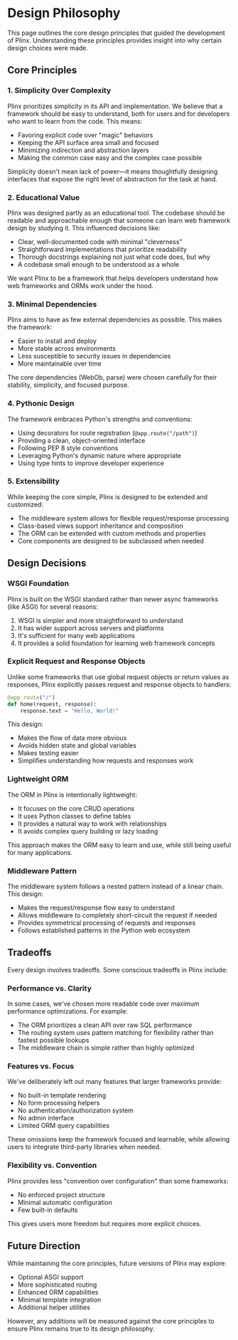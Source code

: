 # Design Philosophy

This page outlines the core design principles that guided the development of Plinx. Understanding these principles provides insight into why certain design choices were made.

## Core Principles

### 1. Simplicity Over Complexity

Plinx prioritizes simplicity in its API and implementation. We believe that a framework should be easy to understand, both for users and for developers who want to learn from the code. This means:

- Favoring explicit code over "magic" behaviors
- Keeping the API surface area small and focused
- Minimizing indirection and abstraction layers
- Making the common case easy and the complex case possible

Simplicity doesn't mean lack of power—it means thoughtfully designing interfaces that expose the right level of abstraction for the task at hand.

### 2. Educational Value

Plinx was designed partly as an educational tool. The codebase should be readable and approachable enough that someone can learn web framework design by studying it. This influenced decisions like:

- Clear, well-documented code with minimal "cleverness"
- Straightforward implementations that prioritize readability
- Thorough docstrings explaining not just what code does, but why
- A codebase small enough to be understood as a whole

We want Plinx to be a framework that helps developers understand how web frameworks and ORMs work under the hood.

### 3. Minimal Dependencies

Plinx aims to have as few external dependencies as possible. This makes the framework:

- Easier to install and deploy
- More stable across environments
- Less susceptible to security issues in dependencies
- More maintainable over time

The core dependencies (WebOb, parse) were chosen carefully for their stability, simplicity, and focused purpose.

### 4. Pythonic Design

The framework embraces Python's strengths and conventions:

- Using decorators for route registration (`@app.route("/path")`)
- Providing a clean, object-oriented interface
- Following PEP 8 style conventions
- Leveraging Python's dynamic nature where appropriate
- Using type hints to improve developer experience

### 5. Extensibility

While keeping the core simple, Plinx is designed to be extended and customized:

- The middleware system allows for flexible request/response processing
- Class-based views support inheritance and composition
- The ORM can be extended with custom methods and properties
- Core components are designed to be subclassed when needed

## Design Decisions

### WSGI Foundation

Plinx is built on the WSGI standard rather than newer async frameworks (like ASGI) for several reasons:

1. WSGI is simpler and more straightforward to understand
2. It has wider support across servers and platforms
3. It's sufficient for many web applications
4. It provides a solid foundation for learning web framework concepts

### Explicit Request and Response Objects

Unlike some frameworks that use global request objects or return values as responses, Plinx explicitly passes request and response objects to handlers:

```python
@app.route("/")
def home(request, response):
    response.text = "Hello, World!"
```

This design:

- Makes the flow of data more obvious
- Avoids hidden state and global variables
- Makes testing easier
- Simplifies understanding how requests and responses work

### Lightweight ORM

The ORM in Plinx is intentionally lightweight:

- It focuses on the core CRUD operations
- It uses Python classes to define tables
- It provides a natural way to work with relationships
- It avoids complex query building or lazy loading

This approach makes the ORM easy to learn and use, while still being useful for many applications.

### Middleware Pattern

The middleware system follows a nested pattern instead of a linear chain. This design:

- Makes the request/response flow easy to understand
- Allows middleware to completely short-circuit the request if needed
- Provides symmetrical processing of requests and responses
- Follows established patterns in the Python web ecosystem

## Tradeoffs

Every design involves tradeoffs. Some conscious tradeoffs in Plinx include:

### Performance vs. Clarity

In some cases, we've chosen more readable code over maximum performance optimizations. For example:

- The ORM prioritizes a clean API over raw SQL performance
- The routing system uses pattern matching for flexibility rather than fastest possible lookups
- The middleware chain is simple rather than highly optimized

### Features vs. Focus

We've deliberately left out many features that larger frameworks provide:

- No built-in template rendering
- No form processing helpers
- No authentication/authorization system
- No admin interface
- Limited ORM query capabilities

These omissions keep the framework focused and learnable, while allowing users to integrate third-party libraries when needed.

### Flexibility vs. Convention

Plinx provides less "convention over configuration" than some frameworks:

- No enforced project structure
- Minimal automatic configuration
- Few built-in defaults

This gives users more freedom but requires more explicit choices.

## Future Direction

While maintaining the core principles, future versions of Plinx may explore:

- Optional ASGI support
- More sophisticated routing
- Enhanced ORM capabilities
- Minimal template integration
- Additional helper utilities

However, any additions will be measured against the core principles to ensure Plinx remains true to its design philosophy.
